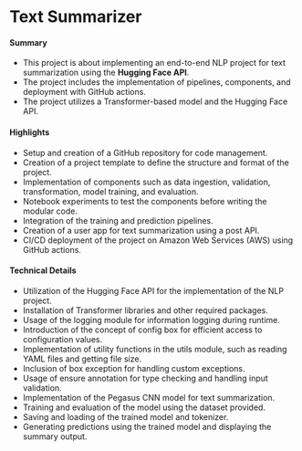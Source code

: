 # Text Summarizer
#### Summary
- This project is about implementing an end-to-end NLP project for text summarization using the **Hugging Face API**.
- The project includes the implementation of pipelines, components, and deployment with GitHub actions.
- The project utilizes a Transformer-based model and the Hugging Face API.

#### Highlights
- Setup and creation of a GitHub repository for code management.
- Creation of a project template to define the structure and format of the project.
- Implementation of components such as data ingestion, validation, transformation, model training, and evaluation.
- Notebook experiments to test the components before writing the modular code.
- Integration of the training and prediction pipelines.
- Creation of a user app for text summarization using a post API.
- CI/CD deployment of the project on Amazon Web Services (AWS) using GitHub actions.

#### Technical Details
- Utilization of the Hugging Face API for the implementation of the NLP project.
- Installation of Transformer libraries and other required packages.
- Usage of the logging module for information logging during runtime.
- Introduction of the concept of config box for efficient access to configuration values.
- Implementation of utility functions in the utils module, such as reading YAML files and getting file size.
- Inclusion of box exception for handling custom exceptions.
- Usage of ensure annotation for type checking and handling input validation.
- Implementation of the Pegasus CNN model for text summarization.
- Training and evaluation of the model using the dataset provided.
- Saving and loading of the trained model and tokenizer.
- Generating predictions using the trained model and displaying the summary output.